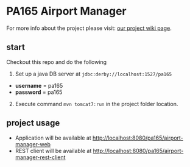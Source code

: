PA165 Airport Manager
=====================
For more info about the project please visit: <a href="https://github.com/halafi/pa165-airport-manager/wiki">our project wiki page</a>.

start
---------------------
Checkout this repo and do the following
 1. Set up a java DB server at <code>jdbc:derby://localhost:1527/pa165</code>
  * <b>username</b> = pa165
  * <b>password</b> = pa165
 2. Execute command <code>mvn tomcat7:run</code> in the project folder location.

project usage
---------------------
* Application will be available at <a href="http://localhost:8080/pa165/airport-manager-web">http://localhost:8080/pa165/airport-manager-web</a>
* REST client will be available at <a href="http://localhost:8080/pa165/airport-manager-rest-client">http://localhost:8080/pa165/airport-manager-rest-client</a>

